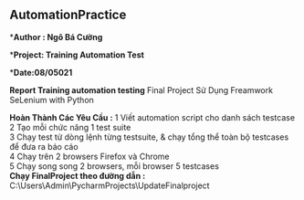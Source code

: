 ## AutomationPractice
***Author : Ngô Bá Cường** 

***Project: Training Automation Test**

***Date:08/05021**

**Report Training automation testing**
 Final Project Sử Dụng Freamwork SeLenium with Python 

**Hoàn Thành Các Yêu Cầu :**
1	Viết automation script cho danh sách testcase 
2	Tạo mỗi chức năng 1 test suite	
3	Chạy test từ dòng lệnh từng testsuite, & chạy tổng thể toàn bộ testcases để đưa ra báo cáo 	
4	Chạy trên 2 browsers Firefox và Chrome	
5	Chạy song song 2 browsers, mỗi browser 5 testcases	
**Chạy FinalProject theo đường dẫn :**
C:\Users\Admin\PycharmProjects\UpdateFinalproject
